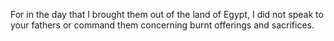 For in the day that I brought them out of the land of Egypt, I did not speak to your fathers or command them concerning burnt offerings and sacrifices.
